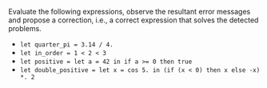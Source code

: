 Evaluate the following expressions, observe the resultant error messages and propose a correction, i.e., a correct expression that solves the detected problems.

- `let quarter_pi = 3.14 / 4.`
- `let in_order = 1 < 2 < 3` 
- `let positive = let a = 42 in if a >= 0 then true`
- `let double_positive = let x = cos 5. in (if (x < 0) then x else -x) *. 2`
